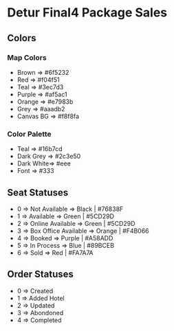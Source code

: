 # Detur Final4 Package Sales
## Colors
### Map Colors
* Brown     => #6f5232
* Red       => #f04f51
* Teal      => #3ec7d3
* Purple    => #af5ac1
* Orange    => #e7983b
* Grey      => #aaadb2
* Canvas BG => #f8f8fa
### Color Palette
* Teal      => #16b7cd
* Dark Grey => #2c3e50
* Dark White=> #eee
* Font      => #333 

## Seat Statuses
* 0    => Not Available        => Black | #76838F
* 1    => Available            => Green | #5CD29D
* 2    => Online Available     => Green | #5CD29D
* 3    => Box Office Available => Orange | #F4B066
* 4    => Booked               => Purple | #A58ADD
* 5    => In Process           => Blue | #89BCEB
* 6    => Sold                 => Red | #FA7A7A

## Order Statuses
* 0 => Created
* 1 => Added Hotel
* 2 => Updated
* 3 => Abondoned
* 4 => Completed